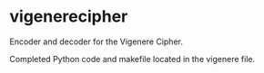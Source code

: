# vigenerecipher
Encoder and decoder for the Vigenere Cipher.

Completed Python code and makefile located in the vigenere file. 
